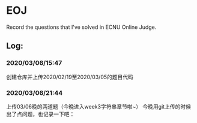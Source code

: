 # EOJ
Record the questions that I've solved in ECNU Online Judge.

## Log:
### 2020/03/06/15:47 
创建仓库并上传2020/02/19至2020/03/05的题目代码
### 2020/03/06/21:44 
上传03/06晚的两道题（今晚进入week3字符串章节啦~）
今晚用git上传的时候出了点问题，也记录一下吧：
